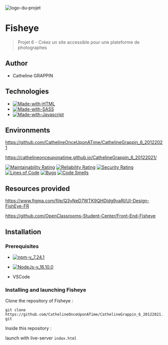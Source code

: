 ![logo-du-projet](https://github.com/CathelineOnceUponATime/CathelineGrappin_6_20122021/blob/main/assets/images/logo.png)

# Fisheye
> Projet 6 - Créez un site accessible pour une plateforme de photographes
## Author 

- Catheline GRAPPIN

## Technologies

- [![Made-with-HTML](https://img.shields.io/badge/Made%20with-HTML-red)](https://developer.mozilla.org/fr/docs/Web/HTML)
- [![Made-with-SASS](https://img.shields.io/badge/Made%20with-SASS-pink)](https://sass-lang.com/guide)
- [![Made-with-Javascript](https://img.shields.io/badge/Made%20with-Javascript-green)](https://developer.mozilla.org/fr/docs/Web/JavaScript)

## Environments

https://github.com/CathelineOnceUponATime/CathelineGrappin_6_20122021

https://cathelineonceuponatime.github.io/CathelineGrappin_6_20122021/

[![Maintainability Rating](https://sonarcloud.io/api/project_badges/measure?project=CathelineOnceUponATime_CathelineGrappin_6_20122021&metric=sqale_rating)](https://sonarcloud.io/summary/new_code?id=CathelineOnceUponATime_CathelineGrappin_6_20122021)
[![Reliability Rating](https://sonarcloud.io/api/project_badges/measure?project=CathelineOnceUponATime_CathelineGrappin_6_20122021&metric=reliability_rating)](https://sonarcloud.io/summary/new_code?id=CathelineOnceUponATime_CathelineGrappin_6_20122021)
[![Security Rating](https://sonarcloud.io/api/project_badges/measure?project=CathelineOnceUponATime_CathelineGrappin_6_20122021&metric=security_rating)](https://sonarcloud.io/summary/new_code?id=CathelineOnceUponATime_CathelineGrappin_6_20122021)  
[![Lines of Code](https://sonarcloud.io/api/project_badges/measure?project=CathelineOnceUponATime_CathelineGrappin_6_20122021&metric=ncloc)](https://sonarcloud.io/summary/new_code?id=CathelineOnceUponATime_CathelineGrappin_6_20122021)
[![Bugs](https://sonarcloud.io/api/project_badges/measure?project=CathelineOnceUponATime_CathelineGrappin_6_20122021&metric=bugs)](https://sonarcloud.io/summary/new_code?id=CathelineOnceUponATime_CathelineGrappin_6_20122021)
[![Code Smells](https://sonarcloud.io/api/project_badges/measure?project=CathelineOnceUponATime_CathelineGrappin_6_20122021&metric=code_smells)](https://sonarcloud.io/summary/new_code?id=CathelineOnceUponATime_CathelineGrappin_6_20122021)


## Resources provided

https://www.figma.com/file/Q3yNeD7WTK9QHDldg9vaRl/UI-Design-FishEye-FR

https://github.com/OpenClassrooms-Student-Center/Front-End-Fisheye

## Installation

### Prerequisites

- [![npm-v_7.24.1](https://img.shields.io/badge/npm-v_7.24.1-orange)](https://docs.npmjs.com/)
- [![NodeJs-v_16.10.0](https://img.shields.io/badge/NodeJs-v_16.10.0-red)](https://nodejs.org/en/docs/)

- VSCode

### Installing and launching Fisheye

Clone the repository of Fisheye :

`git clone https://github.com/CathelineOnceUponATime/CathelineGrappin_6_20122021.git`

Inside this repository :

launch with live-server `index.html`
